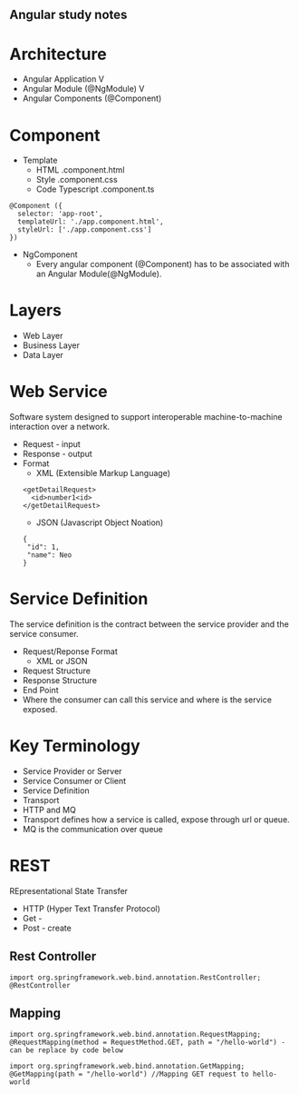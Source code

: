 ## Angular study notes

# Architecture
- Angular Application
  V
- Angular Module (@NgModule)
  V
- Angular Components (@Component)

# Component
- Template
  - HTML .component.html
  - Style .component.css
  - Code Typescript .component.ts

```angular
@Component ({
  selector: 'app-root',
  templateUrl: './app.component.html',
  styleUrl: ['./app.component.css']
})
```

- NgComponent
  - Every angular component (@Component) has to be associated with an Angular Module(@NgModule). 
  
  
# Layers
- Web Layer
- Business Layer
- Data Layer


# Web Service
Software system designed to support interoperable machine-to-machine interaction over a network. 

- Request - input
- Response - output
- Format
  - XML (Extensible Markup Language)
  ```
  <getDetailRequest>
    <id>number1<id>
  </getDetailRequest>
  ```
  - JSON (Javascript Object Noation)
  ```
  {
   "id": 1,
   "name": Neo
  }
  ```
# Service Definition
The service definition is the contract between the service provider and the service consumer.
- Request/Reponse Format
  - XML or JSON
- Request Structure
- Response Structure
- End Point
 - Where the consumer can call this service and where is the service exposed. 

# Key Terminology
- Service Provider or Server
- Service Consumer or Client
- Service Definition
- Transport
 - HTTP and MQ
 - Transport defines how a service is called, expose through url or queue.
 - MQ is the communication over queue
 
# REST
REpresentational State Transfer
- HTTP (Hyper Text Transfer Protocol)
 - Get - 
 - Post - create
 
## Rest Controller
```
import org.springframework.web.bind.annotation.RestController;
@RestController
```

## Mapping 
```
import org.springframework.web.bind.annotation.RequestMapping;
@RequestMapping(method = RequestMethod.GET, path = "/hello-world") - can be replace by code below

import org.springframework.web.bind.annotation.GetMapping;
@GetMapping(path = "/hello-world") //Mapping GET request to hello-world


```


